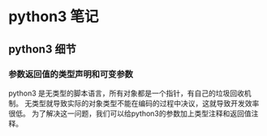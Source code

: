 # python3 笔记


## python3 细节

### 参数返回值的类型声明和可变参数
python3 是无类型的脚本语言，所有对象都是一个指针，有自己的垃圾回收机制。
无类型就导致实际的对象类型不能在编码的过程中决议，这就导致开发效率很低。
为了解决这一问题，我们可以给python3的参数加上类型注释和返回值注释。

